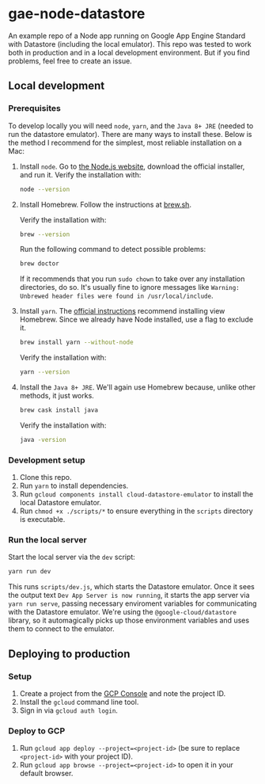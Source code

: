 # gae-node-datastore

An example repo of a Node app running on Google App Engine Standard with
Datastore (including the local emulator). This repo was tested to work both in
production and in a local development environment. But if you find problems,
feel free to create an issue.

## Local development

### Prerequisites

To develop locally you will need `node`, `yarn`, and the `Java 8+ JRE` (needed
to run the datastore emulator). There are many ways to install these. Below is
the method I recommend for the simplest, most reliable installation on a Mac:

1. Install `node`. Go to [the Node.js website][node-download], download the
   official installer, and run it. Verify the installation with:
   
   ```sh
   node --version
   ```

2. Install Homebrew. Follow the instructions at [brew.sh](https://brew.sh/).
   
   Verify the installation with:
   
   ```sh
   brew --version
   ```
   
   Run the following command to detect possible problems:
   
   ```sh
   brew doctor
   ```
   
   If it recommends that you run `sudo chown` to take over any installation
   directories, do so. It's usually fine to ignore messages like `Warning:
   Unbrewed header files were found in /usr/local/include`.
   
3. Install `yarn`. The [official instructions][yarn-install] recommend
   installing view Homebrew. Since we already have Node installed, use a flag to
   exclude it.

   ```sh
   brew install yarn --without-node
   ```
   
   Verify the installation with:
   
   ```sh
   yarn --version
   ```
   
3. Install the `Java 8+ JRE`. We'll again use Homebrew because, unlike other
   methods, it just works.
   
   ```sh
   brew cask install java
   ```
   
   Verify the installation with:
   
   ```sh
   java -version
   ```

### Development setup

1. Clone this repo.
2. Run `yarn` to install dependencies.
3. Run `gcloud components install cloud-datastore-emulator` to install the local
   Datastore emulator.
4. Run `chmod +x ./scripts/*` to ensure everything in the `scripts` directory is
   executable.


### Run the local server

Start the local server via the `dev` script:

```sh
yarn run dev
```

This runs `scripts/dev.js`, which starts the Datastore emulator. Once it sees
the output text `Dev App Server is now running`, it starts the app server via
`yarn run serve`, passing necessary enviroment variables for communicating with
the Datastore emulator. We're using the `@google-cloud/datastore` library, so it
automagically picks up those environment variables and uses them to connect to
the emulator.


## Deploying to production

### Setup

1. Create a project from the [GCP Console][gcp-console] and note the project ID.
2. Install the `gcloud` command line tool.
3. Sign in via `gcloud auth login`.

### Deploy to GCP

1. Run `gcloud app deploy --project=<project-id>` (be sure to replace
   `<project-id>` with your project ID).
2. Run `gcloud app browse --project=<project-id>` to open it in your
   default browser.

[gcp-console]: http://console.cloud.google.com/
[node-download]: https://nodejs.org/en/download/
[yarn-install]: https://yarnpkg.com/lang/en/docs/install/
